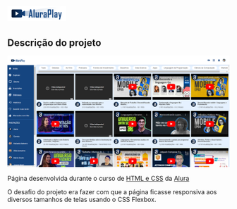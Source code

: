 # ![Logo da Alura+](img/cabecalho/Logo.png)

## Descrição do projeto

![Screenshot](screenshot.png)

Página desenvolvida durante o curso de [HTML e CSS](https://cursos.alura.com.br/course/css-flexbox-layouts-responsivos) da [Alura](https://www.alura.com.br)

O desafio do projeto era fazer com que a página ficasse responsiva aos diversos tamanhos de telas usando o CSS Flexbox.

